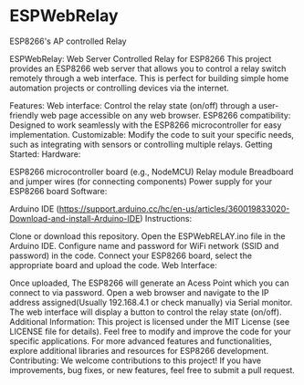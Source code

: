 # ESPWebRelay
ESP8266's AP controlled Relay


ESPWebRelay: Web Server Controlled Relay for ESP8266
This project provides an ESP8266 web server that allows you to control a relay switch remotely through a web interface. This is perfect for building
simple home automation projects or controlling devices via the internet.

Features:
Web interface: Control the relay state (on/off) through a user-friendly web page accessible on any web browser.
ESP8266 compatibility: Designed to work seamlessly with the ESP8266 microcontroller for easy implementation.
Customizable: Modify the code to suit your specific needs, such as integrating with sensors or controlling multiple relays.
Getting Started:
Hardware:

ESP8266 microcontroller board (e.g., NodeMCU)
Relay module
Breadboard and jumper wires (for connecting components)
Power supply for your ESP8266 board
Software:

Arduino IDE (https://support.arduino.cc/hc/en-us/articles/360019833020-Download-and-install-Arduino-IDE)
Instructions:

Clone or download this repository.
Open the ESPWebRELAY.ino file in the Arduino IDE.
Configure name and password for WiFi network (SSID and password) in the code.
Connect your ESP8266 board, select the appropriate board and upload the code.
Web Interface:

Once uploaded, The ESP8266 will generate an Acess Point which you can connect to via  password.
Open a web browser and navigate to the IP address assigned(Usually 192.168.4.1 or check manually) via Serial monitor.
The web interface will display a button to control the relay state (on/off).
Additional Information:
This project is licensed under the MIT License (see LICENSE file for details).
Feel free to modify and improve the code for your specific applications.
For more advanced features and functionalities, explore additional libraries and resources for ESP8266 development.
Contributing:
We welcome contributions to this project! If you have improvements, bug fixes, or new features, feel free to submit a pull request.
